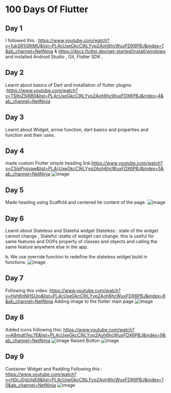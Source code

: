 
# 100 Days Of Flutter

## Day 1
I followed this : https://www.youtube.com/watch?v=1ukSR1GRtMU&list=PL4cUxeGkcC9jLYyp2Aoh6hcWuxFDX6PBJ&index=1&ab_channel=NetNinja & https://docs.flutter.dev/get-started/install/windows
and installed Android Studio , Git, Flutter SDK .

## Day 2
Learnt about basics of Dart and installation of flutter plugins :https://www.youtube.com/watch?v=TSIhiZ5jRB0&list=PL4cUxeGkcC9jLYyp2Aoh6hcWuxFDX6PBJ&index=4&ab_channel=NetNinja

## Day 3
Learnt about Widget, arrow function, dart basics and properties and function and their uses.

## Day 4
made custom Flutter simple heading 
link:https://www.youtube.com/watch?v=C5lpPjoivaw&list=PL4cUxeGkcC9jLYyp2Aoh6hcWuxFDX6PBJ&index=5&ab_channel=NetNinja
![image](https://github.com/ayushigeorge/100_days_of_Flutter/assets/76419649/ebcb9770-08b5-45b9-b5fb-8994ba41e5f4)

## Day 5
Made heading using Scaffold and centered he content of the page.
![image](https://github.com/ayushigeorge/100_days_of_Flutter/assets/76419649/fb525188-8d5c-4c2c-aeef-381345a698d8)

## Day 6
Learnt about Stateless and Stateful widget
Stateless : state of the widget cannot change , Stateful :statte of widget can change. this is useful for same features and OOPs property of classes and objects and calling the same feature anywhere else in the app.

b. We use override function to redefine the stateless widget build in functions.
![image](https://github.com/ayushigeorge/100_days_of_Flutter/assets/76419649/955bf956-da41-4cc5-ad70-8900fcca09ab)

## Day 7
Following this video: https://www.youtube.com/watch?v=Hxh6nNHSUjo&list=PL4cUxeGkcC9jLYyp2Aoh6hcWuxFDX6PBJ&index=8&ab_channel=NetNinja
Adding image to the flutter main page
![image](https://github.com/ayushigeorge/100_days_of_Flutter/assets/76419649/fdc2ee07-1a42-4b5b-a07a-f3963cfc68b6)

## Day 8
Added icons  following this:
https://www.youtube.com/watch?v=ABmqtI7ec7E&list=PL4cUxeGkcC9jLYyp2Aoh6hcWuxFDX6PBJ&index=9&ab_channel=NetNinja
![image](https://github.com/ayushigeorge/100_days_of_Flutter/assets/76419649/24ca2189-0a1d-4f26-8af0-bdb06bb5d030)
Raised Button
![image](https://github.com/ayushigeorge/100_days_of_Flutter/assets/76419649/f4d23932-7f6e-4e0d-b291-349a1398a698)

## Day 9 
Container Widget and Padding
Following this : https://www.youtube.com/watch?v=H0cJ0gUlgE8&list=PL4cUxeGkcC9jLYyp2Aoh6hcWuxFDX6PBJ&index=10&ab_channel=NetNinja
![image](https://github.com/ayushigeorge/100_days_of_Flutter/assets/76419649/5b1cbea4-4a5a-4173-a523-354fad067a08)
